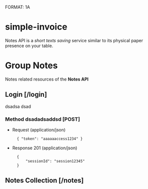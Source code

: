 FORMAT: 1A

# simple-invoice
Notes API is a *short texts saving* service similar to its physical paper presence on your table.

# Group Notes
Notes related resources of the **Notes API**

## Login [/login]
dsadsa dsad
### Method dsadadsaddsd [POST]
+ Request (application/json)

        { "token": "aaaaaaccess1234" }

+ Response 201 (application/json)

        {
            "sessionId": "session12345"
        }

## Notes Collection [/notes]
